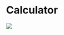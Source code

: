 # Calculator

![](https://img.shields.io/github/last-commit/caodoc/calculator?style="flat-square"&color="94a4ff")